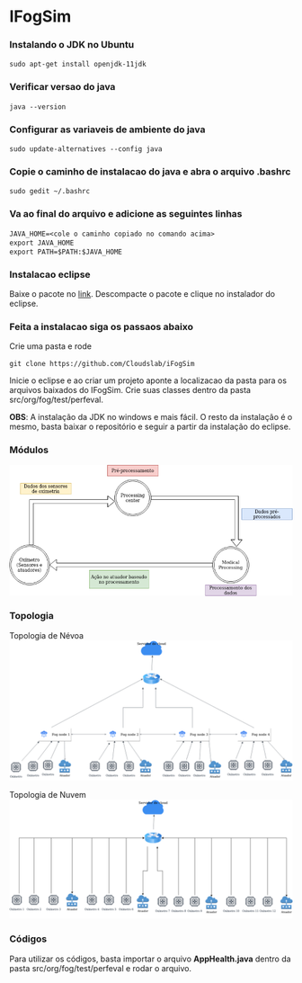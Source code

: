 # IFogSim

### Instalando o JDK no Ubuntu

```
sudo apt-get install openjdk-11jdk
```

### Verificar versao do java

```
java --version
```

### Configurar as variaveis de ambiente do java

```
sudo update-alternatives --config java
```

### Copie o caminho de instalacao do java e abra o arquivo .bashrc

```
sudo gedit ~/.bashrc
```

### Va ao final do arquivo e adicione as seguintes linhas

```
JAVA_HOME=<cole o caminho copiado no comando acima>
export JAVA_HOME
export PATH=$PATH:$JAVA_HOME
```

### Instalacao eclipse

Baixe o pacote no [link](https://www.eclipse.org/downloads/download.php?file=/oomph/epp/2022-06/R/eclipse-inst-jre-linux64.tar.gz). Descompacte o pacote e clique no instalador do eclipse.

### Feita a instalacao siga os passaos abaixo

Crie uma pasta e rode

```
git clone https://github.com/Cloudslab/iFogSim
```

Inicie o eclipse e ao criar um projeto aponte a localizacao da pasta para os arquivos baixados do IFogSim. Crie suas classes dentro da pasta src/org/fog/test/perfeval.

**OBS**: A instalação da JDK no windows e mais fácil. O resto da instalação é o mesmo, basta baixar o repositório e seguir a partir da instalação do eclipse.

### Módulos

![Topologia utilizada em Nuvem](/imagens/ifogsim/ifogsim-topology-modulos.png)

### Topologia

Topologia de Névoa
![Topologia utilizada em Névoa](/imagens/ifogsim/ifogsim-topology-cenario-fog.png)

Topologia de Nuvem
![Topologia utilizada em Nuvem](/imagens/ifogsim/ifogsim-topology-cloud.png)

### Códigos

Para utilizar os códigos, basta importar o arquivo **AppHealth.java** dentro da pasta src/org/fog/test/perfeval e rodar o arquivo.
